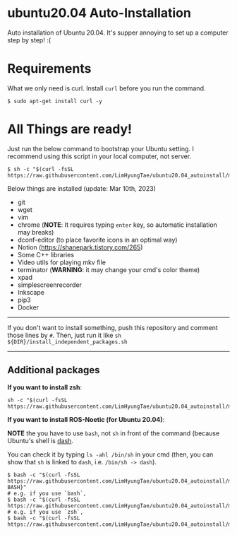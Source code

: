 # ubuntu20.04 Auto-Installation

Auto installation of Ubuntu 20.04. It's supper annoying to set up a computer step by step! :(

# Requirements

What we only need is curl. Install `curl` before you run the command.

```
$ sudo apt-get install curl -y
```

# All Things are ready!

Just run the below command to bootstrap your Ubuntu setting. I recommend using this script in your local computer, not server.

```
$ sh -c "$(curl -fsSL https://raw.githubusercontent.com/LimHyungTae/ubuntu20.04_autoinstall/main/install_independent_packages.sh)"
```

Below things are installed (update: Mar 10th, 2023)
* git
* wget
* vim
* chrome (**NOTE**: It requires typing `enter` key, so automatic installation may breaks)
* dconf-editor (to place favorite icons in an optimal way)
* Notion (https://shanepark.tistory.com/265)
* Some C++ libraries
* Video utils for playing mkv file
* terminator (**WARNING**: it may change your cmd's color theme)
* xpad
* simplescreenrecorder
* Inkscape
* pip3
* Docker
---

If you don't want to install something, push this repository and comment those lines by `#`. Then, just run it like `sh ${DIR}/install_independent_packages.sh`

---
## Additional packages

**If you want to install zsh**:

```
sh -c "$(curl -fsSL https://raw.githubusercontent.com/LimHyungTae/ubuntu20.04_autoinstall/main/install_zsh.sh)"
```

**If you want to install ROS-Noetic (for Ubuntu 20.04)**:

**NOTE** the you have to use `bash`, not `sh` in front of the command (because Ubuntu's shell is [dash](https://velog.io/@jiyeong3141592/binsh-%EC%9D%98%EB%AF%B8). 

You can check it by typing `ls -ahl /bin/sh` in your cmd (then, you can show that `sh` is linked to `dash`, i.e. `/bin/sh -> dash`).

```
$ bash -c "$(curl -fsSL https://raw.githubusercontent.com/LimHyungTae/ubuntu20.04_autoinstall/main/install_ros_noetic.sh)${YOUR BASH}" 
# e.g. if you use `bash`, 
$ bash -c "$(curl -fsSL https://raw.githubusercontent.com/LimHyungTae/ubuntu20.04_autoinstall/main/install_ros_noetic.sh)bash" 
# e.g. if you use `zsh`, 
$ bash -c "$(curl -fsSL https://raw.githubusercontent.com/LimHyungTae/ubuntu20.04_autoinstall/main/install_ros_noetic.sh)zsh" 
```


